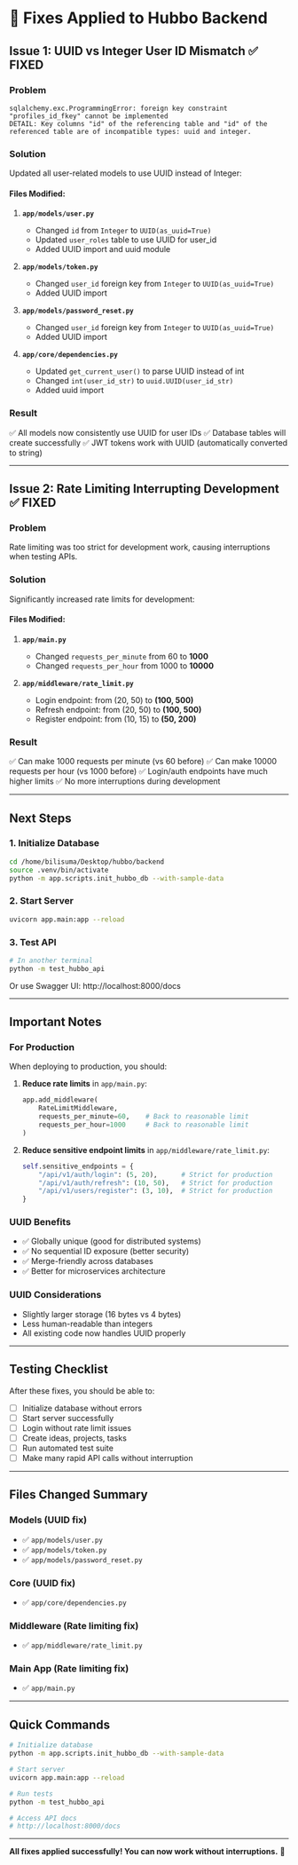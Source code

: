 # 🔧 Fixes Applied to Hubbo Backend

## Issue 1: UUID vs Integer User ID Mismatch ✅ FIXED

### Problem
```
sqlalchemy.exc.ProgrammingError: foreign key constraint "profiles_id_fkey" cannot be implemented
DETAIL: Key columns "id" of the referencing table and "id" of the referenced table are of incompatible types: uuid and integer.
```

### Solution
Updated all user-related models to use UUID instead of Integer:

#### Files Modified:

1. **`app/models/user.py`**
   - Changed `id` from `Integer` to `UUID(as_uuid=True)`
   - Updated `user_roles` table to use UUID for user_id
   - Added UUID import and uuid module

2. **`app/models/token.py`**
   - Changed `user_id` foreign key from `Integer` to `UUID(as_uuid=True)`
   - Added UUID import

3. **`app/models/password_reset.py`**
   - Changed `user_id` foreign key from `Integer` to `UUID(as_uuid=True)`
   - Added UUID import

4. **`app/core/dependencies.py`**
   - Updated `get_current_user()` to parse UUID instead of int
   - Changed `int(user_id_str)` to `uuid.UUID(user_id_str)`
   - Added uuid import

### Result
✅ All models now consistently use UUID for user IDs
✅ Database tables will create successfully
✅ JWT tokens work with UUID (automatically converted to string)

---

## Issue 2: Rate Limiting Interrupting Development ✅ FIXED

### Problem
Rate limiting was too strict for development work, causing interruptions when testing APIs.

### Solution
Significantly increased rate limits for development:

#### Files Modified:

1. **`app/main.py`**
   - Changed `requests_per_minute` from 60 to **1000**
   - Changed `requests_per_hour` from 1000 to **10000**

2. **`app/middleware/rate_limit.py`**
   - Login endpoint: from (20, 50) to **(100, 500)**
   - Refresh endpoint: from (20, 50) to **(100, 500)**
   - Register endpoint: from (10, 15) to **(50, 200)**

### Result
✅ Can make 1000 requests per minute (vs 60 before)
✅ Can make 10000 requests per hour (vs 1000 before)
✅ Login/auth endpoints have much higher limits
✅ No more interruptions during development

---

## Next Steps

### 1. Initialize Database
```bash
cd /home/bilisuma/Desktop/hubbo/backend
source .venv/bin/activate
python -m app.scripts.init_hubbo_db --with-sample-data
```

### 2. Start Server
```bash
uvicorn app.main:app --reload
```

### 3. Test API
```bash
# In another terminal
python -m test_hubbo_api
```

Or use Swagger UI: http://localhost:8000/docs

---

## Important Notes

### For Production
When deploying to production, you should:

1. **Reduce rate limits** in `app/main.py`:
   ```python
   app.add_middleware(
       RateLimitMiddleware,
       requests_per_minute=60,    # Back to reasonable limit
       requests_per_hour=1000     # Back to reasonable limit
   )
   ```

2. **Reduce sensitive endpoint limits** in `app/middleware/rate_limit.py`:
   ```python
   self.sensitive_endpoints = {
       "/api/v1/auth/login": (5, 20),      # Strict for production
       "/api/v1/auth/refresh": (10, 50),   # Strict for production
       "/api/v1/users/register": (3, 10),  # Strict for production
   }
   ```

### UUID Benefits
- ✅ Globally unique (good for distributed systems)
- ✅ No sequential ID exposure (better security)
- ✅ Merge-friendly across databases
- ✅ Better for microservices architecture

### UUID Considerations
- Slightly larger storage (16 bytes vs 4 bytes)
- Less human-readable than integers
- All existing code now handles UUID properly

---

## Testing Checklist

After these fixes, you should be able to:

- [ ] Initialize database without errors
- [ ] Start server successfully
- [ ] Login without rate limit issues
- [ ] Create ideas, projects, tasks
- [ ] Run automated test suite
- [ ] Make many rapid API calls without interruption

---

## Files Changed Summary

### Models (UUID fix)
- ✅ `app/models/user.py`
- ✅ `app/models/token.py`
- ✅ `app/models/password_reset.py`

### Core (UUID fix)
- ✅ `app/core/dependencies.py`

### Middleware (Rate limiting fix)
- ✅ `app/middleware/rate_limit.py`

### Main App (Rate limiting fix)
- ✅ `app/main.py`

---

## Quick Commands

```bash
# Initialize database
python -m app.scripts.init_hubbo_db --with-sample-data

# Start server
uvicorn app.main:app --reload

# Run tests
python -m test_hubbo_api

# Access API docs
# http://localhost:8000/docs
```

---

**All fixes applied successfully! You can now work without interruptions.** 🎉
